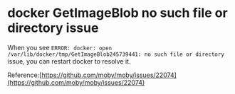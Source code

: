 # docker GetImageBlob no such file or directory issue

When you see `ERROR: docker: open /var/lib/docker/tmp/GetImageBlob245739441: no such file or directory` issue, you can restart docker to resolve it.

Reference:[https://github.com/moby/moby/issues/22074](https://github.com/moby/moby/issues/22074)